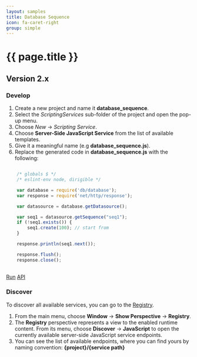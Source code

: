```yaml
---
layout: samples
title: Database Sequence
icon: fa-caret-right
group: simple
---
```


{{ page.title }}
===

Version 2.x
---

### Develop


1. Create a new project and name it **database_sequence**.
2. Select the *ScriptingServices* sub-folder of the project and open the pop-up menu.
3. Choose *New* -> *Scripting Service*.
4. Choose **Server-Side JavaScript Service** from the list of available templates.
5. Give it a meaningful name (e.g **database_sequence.js**).
6. Replace the generated code in **database_sequence.js** with the following:

```javascript

	/* globals $ */
	/* eslint-env node, dirigible */

	var database = require('db/database');
	var response = require('net/http/response');

	var datasource = database.getDatasource();

	var seq1 = datasource.getSequence("seq1");
	if (!seq1.exists()) {
		seq1.create(100); // start from
	}

	response.println(seq1.next());

	response.flush();
	response.close();
	
```

<div class="btn-toolbar pull-right">
	<a class="btn btn-warning" href="http://dirigible.eclipse.org/services/web/registry/anonymous.html?git=https://github.com/dirigiblelabs/sample_db_database_sequence_basic.git">Run</a>
	<a class="btn btn-info" href="http://www.dirigible.io/api/database.html">API</a>
</div>

### Discover

To discover all available services, you can go to the [Registry](../help/registry.html).

1. From the main menu, choose **Window** -> **Show Perspective** -> **Registry**.
2. The **Registry** perspective represents a view to the enabled runtime content. From its menu, choose **Discover** -> **JavaScript** to open the currently available server-side JavaScript service endpoints.
3. You can see the list of available endpoints, where you can find yours by naming convention: **{project}/{service path}**
